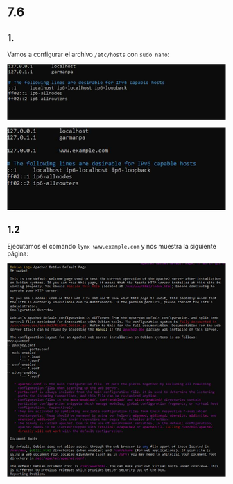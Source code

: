 # 7.6
## 1.
Vamos a configurar el archivo `/etc/hosts` con `sudo nano`:

![img](https://github.com/pgarman524/DespliegueWeb/blob/master/lab_07/lab_7/7.6/01_cambiar_interior_nano.JPG)

![img](https://github.com/pgarman524/DespliegueWeb/blob/master/lab_07/lab_7/7.6/02_mod_interior_nano.JPG)

## 1.2
Ejecutamos el comando `lynx www.example.com` y nos muestra la siguiente página:

![img](https://github.com/pgarman524/DespliegueWeb/blob/master/lab_07/lab_7/7.6/03_example_page.JPG)


